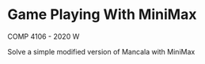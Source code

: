 # Game Playing With MiniMax
COMP 4106 - 2020 W

Solve a simple modified version of Mancala with MiniMax
